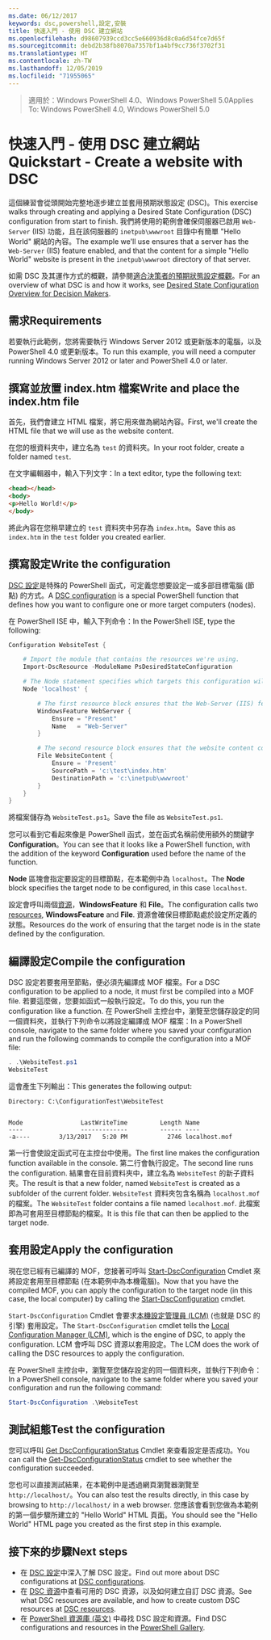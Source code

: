 ```yaml
---
ms.date: 06/12/2017
keywords: dsc,powershell,設定,安裝
title: 快速入門 - 使用 DSC 建立網站
ms.openlocfilehash: d98607939ccd3cc5e660936d8c0a6d54fce7d65f
ms.sourcegitcommit: debd2b38fb8070a7357bf1a4bf9cc736f3702f31
ms.translationtype: HT
ms.contentlocale: zh-TW
ms.lasthandoff: 12/05/2019
ms.locfileid: "71955065"
---
```

> <span data-ttu-id="5b83c-103">適用於：Windows PowerShell 4.0、Windows PowerShell 5.0</span><span class="sxs-lookup"><span data-stu-id="5b83c-103">Applies To: Windows PowerShell 4.0, Windows PowerShell 5.0</span></span>

# <a name="quickstart---create-a-website-with-dsc"></a><span data-ttu-id="5b83c-104">快速入門 - 使用 DSC 建立網站</span><span class="sxs-lookup"><span data-stu-id="5b83c-104">Quickstart - Create a website with DSC</span></span>

<span data-ttu-id="5b83c-105">這個練習會從頭開始完整地逐步建立並套用預期狀態設定 (DSC)。</span><span class="sxs-lookup"><span data-stu-id="5b83c-105">This exercise walks through creating and applying a Desired State Configuration (DSC) configuration from start to finish.</span></span>
<span data-ttu-id="5b83c-106">我們將使用的範例會確保伺服器已啟用 `Web-Server` (IIS) 功能，且在該伺服器的 `inetpub\wwwroot` 目錄中有簡單 "Hello World" 網站的內容。</span><span class="sxs-lookup"><span data-stu-id="5b83c-106">The example we'll use ensures that a server has the `Web-Server` (IIS) feature enabled, and that the content for a simple "Hello World" website is present in the `inetpub\wwwroot` directory of that server.</span></span>

<span data-ttu-id="5b83c-107">如需 DSC 及其運作方式的概觀，請參閱[適合決策者的預期狀態設定概觀](../overview/decisionMaker.md)。</span><span class="sxs-lookup"><span data-stu-id="5b83c-107">For an overview of what DSC is and how it works, see [Desired State Configuration Overview for Decision Makers](../overview/decisionMaker.md).</span></span>

## <a name="requirements"></a><span data-ttu-id="5b83c-108">需求</span><span class="sxs-lookup"><span data-stu-id="5b83c-108">Requirements</span></span>

<span data-ttu-id="5b83c-109">若要執行此範例，您將需要執行 Windows Server 2012 或更新版本的電腦，以及 PowerShell 4.0 或更新版本。</span><span class="sxs-lookup"><span data-stu-id="5b83c-109">To run this example, you will need a computer running Windows Server 2012 or later and PowerShell 4.0 or later.</span></span>

## <a name="write-and-place-the-indexhtm-file"></a><span data-ttu-id="5b83c-110">撰寫並放置 index.htm 檔案</span><span class="sxs-lookup"><span data-stu-id="5b83c-110">Write and place the index.htm file</span></span>

<span data-ttu-id="5b83c-111">首先，我們會建立 HTML 檔案，將它用來做為網站內容。</span><span class="sxs-lookup"><span data-stu-id="5b83c-111">First, we'll create the HTML file that we will use as the website content.</span></span>

<span data-ttu-id="5b83c-112">在您的根資料夾中，建立名為 `test` 的資料夾。</span><span class="sxs-lookup"><span data-stu-id="5b83c-112">In your root folder, create a folder named `test`.</span></span>

<span data-ttu-id="5b83c-113">在文字編輯器中，輸入下列文字：</span><span class="sxs-lookup"><span data-stu-id="5b83c-113">In a text editor, type the following text:</span></span>

```html
<head></head>
<body>
<p>Hello World!</p>
</body>
```

<span data-ttu-id="5b83c-114">將此內容在您稍早建立的 `test` 資料夾中另存為 `index.htm`。</span><span class="sxs-lookup"><span data-stu-id="5b83c-114">Save this as `index.htm` in the `test` folder you created earlier.</span></span>

## <a name="write-the-configuration"></a><span data-ttu-id="5b83c-115">撰寫設定</span><span class="sxs-lookup"><span data-stu-id="5b83c-115">Write the configuration</span></span>

<span data-ttu-id="5b83c-116">[DSC 設定](../configurations/configurations.md)是特殊的 PowerShell 函式，可定義您想要設定一或多部目標電腦 (節點) 的方式。</span><span class="sxs-lookup"><span data-stu-id="5b83c-116">A [DSC configuration](../configurations/configurations.md) is a special PowerShell function that defines how you want to configure one or more target computers (nodes).</span></span>

<span data-ttu-id="5b83c-117">在 PowerShell ISE 中，輸入下列命令：</span><span class="sxs-lookup"><span data-stu-id="5b83c-117">In the PowerShell ISE, type the following:</span></span>

```powershell
Configuration WebsiteTest {

    # Import the module that contains the resources we're using.
    Import-DscResource -ModuleName PsDesiredStateConfiguration

    # The Node statement specifies which targets this configuration will be applied to.
    Node 'localhost' {

        # The first resource block ensures that the Web-Server (IIS) feature is enabled.
        WindowsFeature WebServer {
            Ensure = "Present"
            Name   = "Web-Server"
        }

        # The second resource block ensures that the website content copied to the website root folder.
        File WebsiteContent {
            Ensure = 'Present'
            SourcePath = 'c:\test\index.htm'
            DestinationPath = 'c:\inetpub\wwwroot'
        }
    }
}
```

<span data-ttu-id="5b83c-118">將檔案儲存為 `WebsiteTest.ps1`。</span><span class="sxs-lookup"><span data-stu-id="5b83c-118">Save the file as `WebsiteTest.ps1`.</span></span>

<span data-ttu-id="5b83c-119">您可以看到它看起來像是 PowerShell 函式，並在函式名稱前使用額外的關鍵字 **Configuration**。</span><span class="sxs-lookup"><span data-stu-id="5b83c-119">You can see that it looks like a PowerShell function, with the addition of the keyword **Configuration** used before the name of the function.</span></span>

<span data-ttu-id="5b83c-120">**Node** 區塊會指定要設定的目標節點，在本範例中為 `localhost`。</span><span class="sxs-lookup"><span data-stu-id="5b83c-120">The **Node** block specifies the target node to be configured, in this case `localhost`.</span></span>

<span data-ttu-id="5b83c-121">設定會呼叫兩個[資源](../resources/resources.md)，**WindowsFeature** 和 **File**。</span><span class="sxs-lookup"><span data-stu-id="5b83c-121">The configuration calls two [resources](../resources/resources.md), **WindowsFeature** and **File**.</span></span>
<span data-ttu-id="5b83c-122">資源會確保目標節點處於設定所定義的狀態。</span><span class="sxs-lookup"><span data-stu-id="5b83c-122">Resources do the work of ensuring that the target node is in the state defined by the configuration.</span></span>

## <a name="compile-the-configuration"></a><span data-ttu-id="5b83c-123">編譯設定</span><span class="sxs-lookup"><span data-stu-id="5b83c-123">Compile the configuration</span></span>

<span data-ttu-id="5b83c-124">DSC 設定若要套用至節點，便必須先編譯成 MOF 檔案。</span><span class="sxs-lookup"><span data-stu-id="5b83c-124">For a DSC configuration to be applied to a node, it must first be compiled into a MOF file.</span></span>
<span data-ttu-id="5b83c-125">若要這麼做，您要如函式一般執行設定。</span><span class="sxs-lookup"><span data-stu-id="5b83c-125">To do this, you run the configuration like a function.</span></span>
<span data-ttu-id="5b83c-126">在 PowerShell 主控台中，瀏覽至您儲存設定的同一個資料夾，並執行下列命令以將設定編譯成 MOF 檔案：</span><span class="sxs-lookup"><span data-stu-id="5b83c-126">In a PowerShell console, navigate to the same folder where you saved your configuration and run the following commands to compile the configuration into a MOF file:</span></span>

```powershell
. .\WebsiteTest.ps1
WebsiteTest
```

<span data-ttu-id="5b83c-127">這會產生下列輸出：</span><span class="sxs-lookup"><span data-stu-id="5b83c-127">This generates the following output:</span></span>

```
Directory: C:\ConfigurationTest\WebsiteTest


Mode                LastWriteTime         Length Name
----                -------------         ------ ----
-a----        3/13/2017   5:20 PM           2746 localhost.mof
```

<span data-ttu-id="5b83c-128">第一行會使設定函式可在主控台中使用。</span><span class="sxs-lookup"><span data-stu-id="5b83c-128">The first line makes the configuration function available in the console.</span></span>
<span data-ttu-id="5b83c-129">第二行會執行設定。</span><span class="sxs-lookup"><span data-stu-id="5b83c-129">The second line runs the configuration.</span></span>
<span data-ttu-id="5b83c-130">結果會在目前資料夾中，建立名為 `WebsiteTest` 的新子資料夾。</span><span class="sxs-lookup"><span data-stu-id="5b83c-130">The result is that a new folder, named `WebsiteTest` is created as a subfolder of the current folder.</span></span>
<span data-ttu-id="5b83c-131">`WebsiteTest` 資料夾包含名稱為 `localhost.mof` 的檔案。</span><span class="sxs-lookup"><span data-stu-id="5b83c-131">The `WebsiteTest` folder contains a file named `localhost.mof`.</span></span>
<span data-ttu-id="5b83c-132">此檔案即為可套用至目標節點的檔案。</span><span class="sxs-lookup"><span data-stu-id="5b83c-132">It is this file that can then be applied to the target node.</span></span>

## <a name="apply-the-configuration"></a><span data-ttu-id="5b83c-133">套用設定</span><span class="sxs-lookup"><span data-stu-id="5b83c-133">Apply the configuration</span></span>

<span data-ttu-id="5b83c-134">現在您已經有已編譯的 MOF，您接著可呼叫 [Start-DscConfiguration](/powershell/module/psdesiredstateconfiguration/start-dscconfiguration) Cmdlet 來將設定套用至目標節點 (在本範例中為本機電腦)。</span><span class="sxs-lookup"><span data-stu-id="5b83c-134">Now that you have the compiled MOF, you can apply the configuration to the target node (in this case, the local computer) by calling the [Start-DscConfiguration](/powershell/module/psdesiredstateconfiguration/start-dscconfiguration) cmdlet.</span></span>

<span data-ttu-id="5b83c-135">`Start-DscConfiguration` Cmdlet 會要求[本機設定管理員 (LCM)](../managing-nodes/metaConfig.md) (也就是 DSC 的引擎) 套用設定。</span><span class="sxs-lookup"><span data-stu-id="5b83c-135">The `Start-DscConfiguration` cmdlet tells the [Local Configuration Manager (LCM)](../managing-nodes/metaConfig.md), which is the engine of DSC, to apply the configuration.</span></span>
<span data-ttu-id="5b83c-136">LCM 會呼叫 DSC 資源以套用設定。</span><span class="sxs-lookup"><span data-stu-id="5b83c-136">The LCM does the work of calling the DSC resources to apply the configuration.</span></span>

<span data-ttu-id="5b83c-137">在 PowerShell 主控台中，瀏覽至您儲存設定的同一個資料夾，並執行下列命令：</span><span class="sxs-lookup"><span data-stu-id="5b83c-137">In a PowerShell console, navigate to the same folder where you saved your configuration and run the following command:</span></span>

```powershell
Start-DscConfiguration .\WebsiteTest
```

## <a name="test-the-configuration"></a><span data-ttu-id="5b83c-138">測試組態</span><span class="sxs-lookup"><span data-stu-id="5b83c-138">Test the configuration</span></span>

<span data-ttu-id="5b83c-139">您可以呼叫 [Get DscConfigurationStatus](/powershell/module/psdesiredstateconfiguration/get-dscconfigurationstatus) Cmdlet 來查看設定是否成功。</span><span class="sxs-lookup"><span data-stu-id="5b83c-139">You can call the [Get-DscConfigurationStatus](/powershell/module/psdesiredstateconfiguration/get-dscconfigurationstatus) cmdlet to see whether the configuration succeeded.</span></span>

<span data-ttu-id="5b83c-140">您也可以直接測試結果，在本範例中是透過網頁瀏覽器瀏覽至 `http://localhost/`。</span><span class="sxs-lookup"><span data-stu-id="5b83c-140">You can also test the results directly, in this case by browsing to `http://localhost/` in a web browser.</span></span>
<span data-ttu-id="5b83c-141">您應該會看到您做為本範例的第一個步驟所建立的 "Hello World" HTML 頁面。</span><span class="sxs-lookup"><span data-stu-id="5b83c-141">You should see the "Hello World" HTML page you created as the first step in this example.</span></span>

## <a name="next-steps"></a><span data-ttu-id="5b83c-142">接下來的步驟</span><span class="sxs-lookup"><span data-stu-id="5b83c-142">Next steps</span></span>

- <span data-ttu-id="5b83c-143">在 [DSC 設定](../configurations/configurations.md)中深入了解 DSC 設定。</span><span class="sxs-lookup"><span data-stu-id="5b83c-143">Find out more about DSC configurations at [DSC configurations](../configurations/configurations.md).</span></span>
- <span data-ttu-id="5b83c-144">在 [DSC 資源](../resources/resources.md)中查看可用的 DSC 資源，以及如何建立自訂 DSC 資源。</span><span class="sxs-lookup"><span data-stu-id="5b83c-144">See what DSC resources are available, and how to create custom DSC resources at [DSC resources](../resources/resources.md).</span></span>
- <span data-ttu-id="5b83c-145">在 [PowerShell 資源庫 (英文)](https://www.powershellgallery.com/) 中尋找 DSC 設定和資源。</span><span class="sxs-lookup"><span data-stu-id="5b83c-145">Find DSC configurations and resources in the [PowerShell Gallery](https://www.powershellgallery.com/).</span></span>

